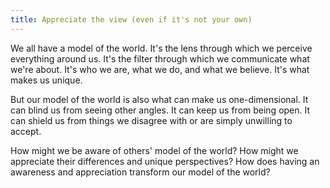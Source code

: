 ```yaml
---
title: Appreciate the view (even if it's not your own)
---
```


We all have a model of the world. It's the lens through which we perceive everything around us. It's the filter through which we communicate what we're about. It's who we are, what we do, and what we believe. It's what makes us unique.

But our model of the world is also what can make us one-dimensional. It can blind us from seeing other angles. It can keep us from being open. It can shield us from things we disagree with or are simply unwilling to accept.

How might we be aware of others' model of the world? How might we appreciate their differences and unique perspectives? How does having an awareness and appreciation transform our model of the world?
